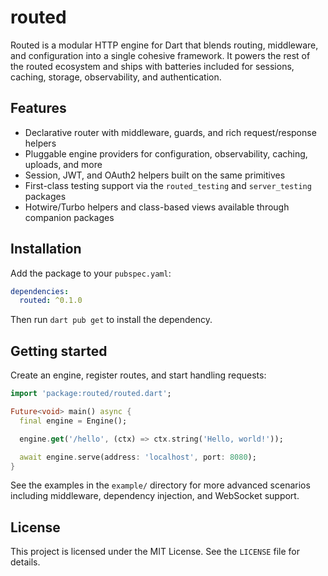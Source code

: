 # routed

Routed is a modular HTTP engine for Dart that blends routing, middleware, and configuration into a single cohesive framework. It powers the rest of the routed ecosystem and ships with batteries included for sessions, caching, storage, observability, and authentication.

## Features
- Declarative router with middleware, guards, and rich request/response helpers
- Pluggable engine providers for configuration, observability, caching, uploads, and more
- Session, JWT, and OAuth2 helpers built on the same primitives
- First-class testing support via the `routed_testing` and `server_testing` packages
- Hotwire/Turbo helpers and class-based views available through companion packages

## Installation
Add the package to your `pubspec.yaml`:

```yaml
dependencies:
  routed: ^0.1.0
```

Then run `dart pub get` to install the dependency.

## Getting started
Create an engine, register routes, and start handling requests:

```dart
import 'package:routed/routed.dart';

Future<void> main() async {
  final engine = Engine();

  engine.get('/hello', (ctx) => ctx.string('Hello, world!'));

  await engine.serve(address: 'localhost', port: 8080);
}
```

See the examples in the `example/` directory for more advanced scenarios including middleware, dependency injection, and WebSocket support.

## License
This project is licensed under the MIT License. See the `LICENSE` file for details.
